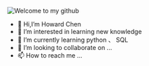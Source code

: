 
![Welcome to my github](https://user-images.githubusercontent.com/106938677/174776782-4f1020c5-8231-4cab-8b2c-f028e6eaa10f.png)

- 👋 Hi,I’m Howard Chen
- 👀 I’m interested in learning new knowledge
- 🌱 I’m currently learning python 、 SQL
- 💞️ I’m looking to collaborate on ...
- 📫 How to reach me ...

<!---
weikaiC/weikaiC is a ✨ special ✨ repository because its `README.md` (this file) appears on your GitHub profile.
You can click the Preview link to take a look at your changes.
--->
